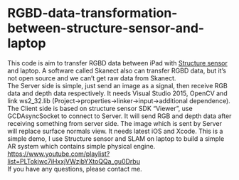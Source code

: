 # RGBD-data-transformation-between-structure-sensor-and-laptop
This code is aim to transfer RGBD data between iPad with [Structure sensor](https://structure.io/) and laptop. A software called Skanect also can transfer RGBD data, but it’s not open source and we can’t get raw data from Skanect. <br>
The Server side is simple, just send an image as a signal, then receive RGB data and depth data respectively. It needs Visual Studio 2015, OpenCV and link ws2_32.lib (Project->properties->linker->input->additional dependence). <br>
The Client side is based on structure sensor SDK “Viewer”, use GCDAsyncSocket to connect to Server. It will send RGB and depth data after receiving something from server side. The image which is sent by Server will replace surface normals view. It needs latest iOS and Xcode.
This is a simple demo, I use Structure sensor and SLAM on laptop to build a simple AR system which contains simple physical engine. <br>
https://www.youtube.com/playlist?list=PLTokjwc7iHxxjVWzjbYXtoQQa_gu0Drbu <br>
If you have any questions, please contact me. 
